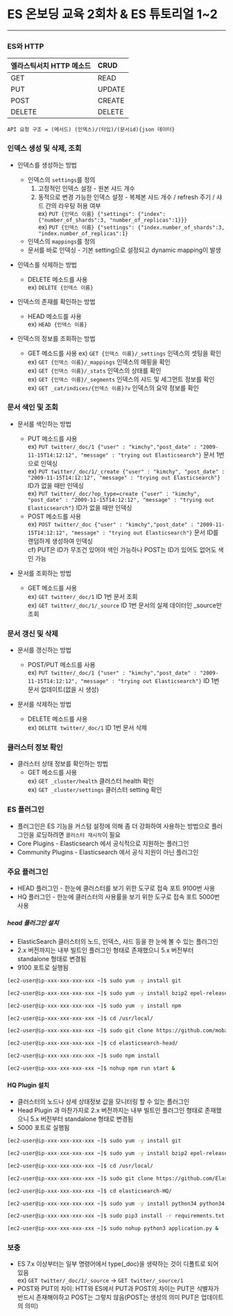 # ES 온보딩 교육 2회차 & ES 튜토리얼 1~2

<hr>

### ES와 HTTP
| 엘라스틱서치 HTTP 메소드 | CRUD |
|:------------|:------------|
| GET | READ |
| PUT | UPDATE |
| POST | CREATE |
| DELETE | DELETE |

`API 요청 구조 = (메서드) (인덱스)/(타입)/(문서id){json 데이터}`

### 인덱스 생성 및 삭제, 조회
* 인덱스를 생성하는 방법
    * 인덱스의 `settings`를 정의
        1. 고정적인 인덱스 설정 - 원본 샤드 개수
        2. 동적으로 변경 가능한 인덱스 설정 - 복제본 샤드 개수 / refresh 주기 / 샤드 간의 라우팅 허용 여부  
            ex) `PUT {인덱스 이름} {"settings": {"index":{"number_of_shards":3, "number_of_replicas":1}}}`  
            ex) `PUT {인덱스 이름} {"settings": {"index.number_of_shards":3, "index.number_of_replicas":1}`
    * 인덱스의 `mappings`를 정의  
    * 문서를 바로 인덱싱 - 기본 setting으로 설정되고 dynamic mapping이 발생

* 인덱스를 삭제하는 방법
    * DELETE 메소드를 사용  
    ex) `DELETE {인덱스 이름}`

* 인덱스의 존재를 확인하는 방법
    * HEAD 메소드를 사용  
    ex) `HEAD {인덱스 이름}` 

* 인덱스의 정보를 조회하는 방법
    * GET 메소드를 사용
    ex) `GET {인덱스 이름}/_settings` 인덱스의 셋팅을 확인    
    ex) `GET {인덱스 이름}/_mappings` 인덱스의 매핑을 확인  
    ex) `GET {인덱스 이름}/_stats` 인덱스의 상태를 확인  
    ex) `GET {인덱스 이름}/_segments` 인덱스의 샤드 및 세그먼트 정보를 확인  
    ex) `GET _cat/indices/{인덱스 이름}?v` 인덱스의 요약 정보를 확인  

### 문서 색인 및 조회
* 문서를 색인하는 방법
    * PUT 메소드를 사용  
    ex) `PUT twitter/_doc/1 {"user" : "kimchy","post_date" : "2009-11-15T14:12:12", "message" : "trying out Elasticsearch"}`  문서 1번으로 인덱싱  
    ex) `PUT twitter/_doc/1/_create {"user" : "kimchy", "post_date" : "2009-11-15T14:12:12", "message" : "trying out Elasticsearch"}`  ID가 없을 때만 인덱싱  
    ex) `PUT twitter/_doc/?op_type=create {"user" : "kimchy", "post_date" : "2009-11-15T14:12:12", "message" : "trying out Elasticsearch"}`  ID가 없을 때만 인덱싱  
    * POST 메소드를 사용  
    ex) `POST twitter/_doc {"user" : "kimchy","post_date" : "2009-11-15T14:12:12", "message" : "trying out Elasticsearch"}`  문서 ID를 랜덤하게 생성하여 인덱싱  
    cf) PUT은 ID가 무조건 있어야 색인 가능하나 POST는 ID가 있어도 없어도 색인 가능

* 문서를 조회하는 방법
    * GET 메소드를 사용  
    ex) `GET twitter/_doc/1` ID 1번 문서 조회  
    ex) `GET twitter/_doc/1/_source` ID 1번 문서의 실제 데이터인 _source만 조회

### 문서 갱신 및 삭제
* 문서를 갱신하는 방법
    * POST/PUT 메소드를 사용  
    ex) `PUT twitter/_doc/1 {"user" : "kimchy","post_date" : "2009-11-15T14:12:12", "message" : "trying out Elasticsearch"}` ID 1번 문서 업데이트(없을 시 생성)

* 문서를 삭제하는 방법
    * DELETE 메소드를 사용  
    ex) `DELETE twitter/_doc/1` ID 1번 문서 삭제

### 클러스터 정보 확인
* 클러스터 상태 정보를 확인하는 방법
    * GET 메소드를 사용  
    ex) `GET _cluster/health` 클러스터 health 확인  
    ex) `GET _cluster/settings` 클러스터 setting 확인

### ES 플러그인
* 플러그인은 ES 기능을 커스텀 설정에 의해 좀 더 강화하여 사용하는 방법으로 플러그인을 로딩하려면 `클러스터 재시작`이 필요
* Core Plugins - Elasticsearch 에서 공식적으로 지원하는 플러그인
* Community Plugins - Elasticsearch 에서 공식 지원이 아닌 플러그인

### 주요 플러그인
* HEAD 플러그인 - 한눈에 클러스터를 보기 위한 도구로 접속 포트 9100번 사용
* HQ 플러그인 - 한눈에 클러스터의 사용률을 보기 위한 도구로 접속 포트 5000번 사용

##### head 플러그인 설치 
* ElasticSearch 클러스터의 노드, 인덱스, 샤드 등을 한 눈에 볼 수 있는 플러그인
* 2.x 버전까지는 내부 빌트인 플러그인 형태로 존재했으니 5.x 버전부터 standalone 형태로 변경됨
* 9100 포트로 실행됨

```bash
[ec2-user@ip-xxx-xxx-xxx-xxx ~]$ sudo yum -y install git

[ec2-user@ip-xxx-xxx-xxx-xxx ~]$ sudo yum -y install bzip2 epel-release

[ec2-user@ip-xxx-xxx-xxx-xxx ~]$ sudo yum -y install npm

[ec2-user@ip-xxx-xxx-xxx-xxx ~]$ cd /usr/local/

[ec2-user@ip-xxx-xxx-xxx-xxx ~]$ sudo git clone https://github.com/mobz/elasticsearch-head.git

[ec2-user@ip-xxx-xxx-xxx-xxx ~]$ cd elasticsearch-head/

[ec2-user@ip-xxx-xxx-xxx-xxx ~]$ sudo npm install

[ec2-user@ip-xxx-xxx-xxx-xxx ~]$ nohup npm run start &
```

#### HQ Plugin 설치 
* 클러스터의 노드나 상세 상태정보 값을 모니터링 할 수 있는 플러그인
* Head Plugin 과 마찬가지로 2.x 버전까지는 내부 빌트인 플러그인 형태로 존재했으니 5.x 버전부터 standalone 형태로 변경됨
* 5000 포트로 실행됨

```bash
[ec2-user@ip-xxx-xxx-xxx-xxx ~]$ sudo yum -y install git

[ec2-user@ip-xxx-xxx-xxx-xxx ~]$ sudo yum -y install bzip2 epel-release

[ec2-user@ip-xxx-xxx-xxx-xxx ~]$ cd /usr/local/

[ec2-user@ip-xxx-xxx-xxx-xxx ~]$ sudo git clone https://github.com/ElasticHQ/elasticsearch-HQ.git

[ec2-user@ip-xxx-xxx-xxx-xxx ~]$ cd elasticsearch-HQ/

[ec2-user@ip-xxx-xxx-xxx-xxx ~]$ sudo yum -y install python34 python34-pip

[ec2-user@ip-xxx-xxx-xxx-xxx ~]$ sudo pip3 install -r requirements.txt

[ec2-user@ip-xxx-xxx-xxx-xxx ~]$ sudo nohup python3 application.py &
```

### 보충
* ES 7.x 이상부터는 일부 명령어에서 type(_doc)을 생략하는 것이 디폴트로 되어 있음  
ex) `GET twitter/_doc/1/_source` -> `GET twitter/_source/1`
* POST와 PUT의 차이: HTT와 ES에서 PUT과 POST의 차이는 PUT은 식별자가 반드시 존재해야하고 POST는 그렇지 않음(POST는 생성의 의미 PUT은 업데이트의 의미)
